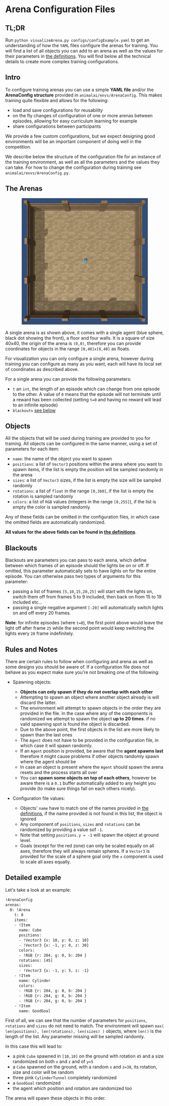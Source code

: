 # Arena Configuration Files

## TL;DR

Run `python visualizeArena.py configs/configExample.yaml` to get an understanding of how the `YAML` files configure the 
arenas for training. You will find a list of all objects you can add to an arena as well as the values for their 
parameters in [the definitions](definitionsOfObjects.md). You will find below all the technical details to create 
more complex training configurations.

## Intro
To configure training arenas you can use a simple **YAML file** and/or the **ArenaConfig structure** provided in 
`animalai/envs/ArenaConfig`. This makes training quite flexible and allows for the following:
- load and save configurations for reusability
- on the fly changes of configuration of one or more arenas between episodes, allowing for easy curriculum learning for example
- share configurations between participants

We provide a few custom configurations, but we expect designing good environments will be an important component of doing
 well in the competition.

We describe below the structure of the configuration file for an instance of the training environment, as well as all the 
parameters and the values they can take. For how to change the configuration during training see `animalai/envs/ArenaConfig.py`.

## The Arenas

<p align="center">
  <img height="400" src="PrefabsPictures/Arena.png">
</p>

A single arena is as shown above, it comes with a single agent (blue sphere, black dot showing the front), a floor and 
four walls. It is a square of size 40x40, the origin of the arena is `(0,0)`, therefore you can provide coordinates for 
objects in the range `[0,40]x[0,40]` as floats.

For visualization you can only configure a single arena, however during training you can configure as many as you want, 
each will have its local set of coordinates as described above.

For a single arena you can provide the following parameters:
- `t` an `int`, the length of an episode which can change from one episode to the other. A value of `0` means that the episode will 
not terminate until a reward has been collected (setting `t=0` and having no reward will lead to an infinite episode)
- `blackouts` [see below](#blackouts)

<!-- TODO: show (x,y,z) referential -->

## Objects

All the objects that will be used during training are provided to you for training. All objects can be configured in the 
same manner, using a set of parameters for each item:

- `name`: the name of the object you want to spawn
- `positions`: a list of `Vector3` positions within the arena where you want to spawn items, if the list 
is empty the position will be sampled randomly in the arena
- `sizes`: a list of `Vector3` sizes, if the list is empty the size will be sampled randomly
- `rotations`: a list of `float` in the range `[0,360]`, if the list is empty the rotation is sampled randomly
- `colors`: a list of `RGB` values (integers in the range `[0,255]`), if the list is empty the color is sampled randomly

Any of these fields can be omitted in the configuration files, in which case the omitted fields are automatically randomized.

**All values for the above fields can be found in [the definitions](definitionsOfObjects.md)**.

## Blackouts

Blackouts are parameters you can pass to each arena, which define between which frames of an episode should the lights 
be on or off. If omitted, this parameter automatically sets to have lights on for the entire episode. You can otherwise 
pass two types of arguments for this parameter:

- passing a list of frames `[5,10,15,20,25]` will start with the lights on, switch them off from frames 5 to 9 included, 
then back on from 15 to 19 included etc...
- passing a single negative argument `[-20]` will automatically switch lights on and off every 20 frames.

**Note**: for infinite episodes (where `t=0`), the first point above would leave the light off after frame `25` while the 
second point would keep switching the lights every `20` frame indefinitely.


## Rules and Notes
There are certain rules to follow when configuring and arena as well as some designs you should be aware of. If a 
configuration file does not behave as you expect make sure you're not breaking one of the following:

- Spawning objects:
    - **Objects can only spawn if they do not overlap with each other**
    - Attempting to spawn an object where another object already is will discard the latter.
    - The environment will attempt to spawn objects in the order they are provided in the file. In the case where any of the 
    components is randomized we attempt to spawn the object **up to 20 times**. if no valid spawning spot is found the object is discarded.
    - Due to the above point, the first objects in the list are more likely to spawn than the last ones
    - The `Agent` does not have to be provided in the configuration file, in which case it will spawn randomly.
    - If an `Agent` position is provided, be aware that the **agent spawns last** therefore it might cause problems if other objects
    randomly spawn where the agent should be
    - In case an object is present where the `Agent` should spawn the arena resets and the process starts all over
    - You can **spawn some objects on top of each others**, however be aware there is a `0.1` buffer automatically added to any height 
    you provide (to make sure things fall on each others nicely). 

- Configuration file values:
    - Objects' `name` have to match one of the names provided in [the definitions](definitionsOfObjects.md), if the name provided is not 
    found in this list, the object is ignored
    - Any component of `positions`, `sizes` and `rotations` can be randomized by providing a value sof `-1`.
    - Note that setting `positions.y = -1` will spawn the object at ground level.
    - Goals (except for the red zone) can only be scaled equally on all axes, therefore they will always remain spheres. If 
    a `Vector3` is provided for the scale of a sphere goal only the `x` component is used to scale all axes equally.
    
## Detailed example

Let's take a look at an example:

```
!ArenaConfig
arenas:
  0: !Arena
    t: 0
    items:
    - !Item
      name: Cube
      positions:
      - !Vector3 {x: 10, y: 0, z: 10}
      - !Vector3 {x: -1, y: 0, z: 30}
      colors:
      - !RGB {r: 204, g: 0, b: 204 }
      rotations: [45]
      sizes:
      - !Vector3 {x: -1, y: 5, z: -1}
    - !Item
      name: Cylinder
      colors:
      - !RGB {r: 204, g: 0, b: 204 }
      - !RGB {r: 204, g: 0, b: 204 }
      - !RGB {r: 204, g: 0, b: 204 }
    - !Item
      name: GoodGoal
```

First of all, we can see that the number of parameters for `positions`, `rotations` and `sizes` do not need to match. The 
environment will spawn `max( len(positions), len(rotations), len(sizes) )` objects, where `len()` is the length of the list. 
Any parameter missing will be sampled randomly.

In this case this will lead to:
- a pink `Cube` spawned in `[10,10]` on the ground with rotation `45` and a size randomized on both `x` and `z` and of `y=5`
- a `Cube` spawned on the ground, with a random `x` and `z=30`, its rotation, size  and color will be random
- three pink `CylinderTunnel` completely randomized
- a `GoodGoal` randomized
- the agent which position and rotation are randomized too

The arena will spawn these objects in this order.